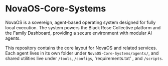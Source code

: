 # NovaOS-Core-Systems

NovaOS is a sovereign, agent-based operating system designed for fully local execution. The system powers the Black Rose Collective platform and the Family Dashboard, providing a secure environment with modular AI agents.

This repository contains the core layout for NovaOS and related services. Each agent lives in its own folder under `NovaOS-Core-Systems/agents/`, and shared utilities live under `/tools`, `/configs`, 'requirements.txt' , and `/scripts`.
